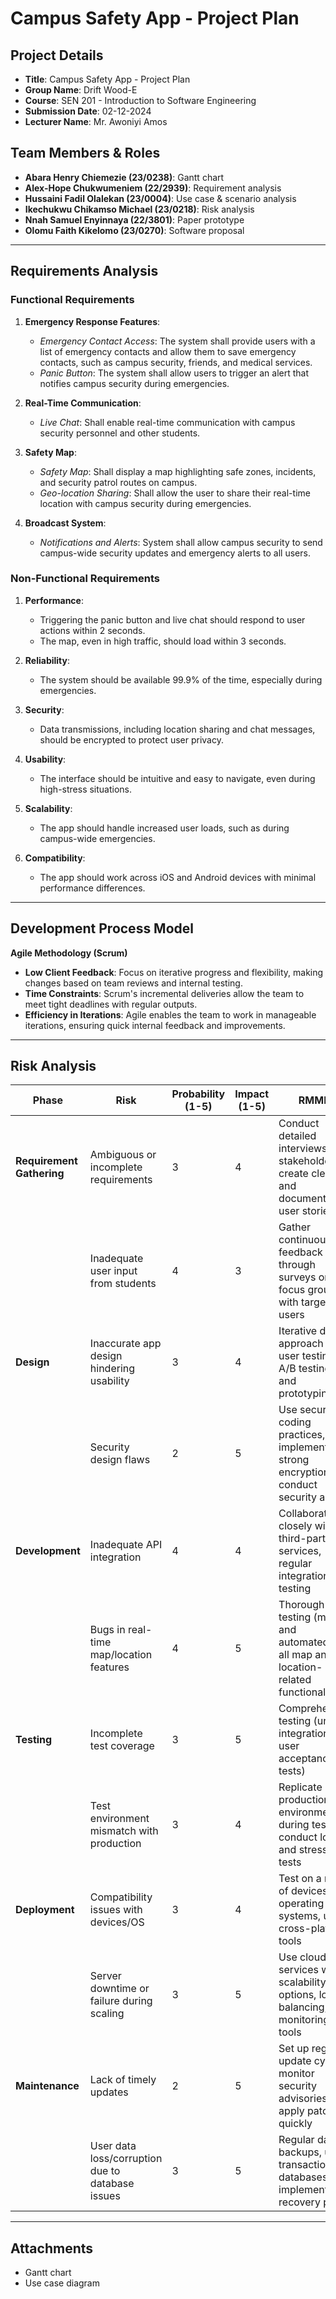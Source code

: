 # Campus Safety App - Project Plan 

## Project Details
- **Title**: Campus Safety App - Project Plan  
- **Group Name**: Drift Wood-E  
- **Course**: SEN 201 - Introduction to Software Engineering  
- **Submission Date**: 02-12-2024  
- **Lecturer Name**: Mr. Awoniyi Amos  

## Team Members & Roles
- **Abara Henry Chiemezie (23/0238)**: Gantt chart  
- **Alex-Hope Chukwumeniem (22/2939)**: Requirement analysis  
- **Hussaini Fadil Olalekan (23/0004)**: Use case & scenario analysis  
- **Ikechukwu Chikamso Michael (23/0218)**: Risk analysis  
- **Nnah Samuel Enyinnaya (22/3801)**: Paper prototype  
- **Olomu Faith Kikelomo (23/0270)**: Software proposal  

---

## Requirements Analysis  

### Functional Requirements
1. **Emergency Response Features**:  
   - *Emergency Contact Access*: The system shall provide users with a list of emergency contacts and allow them to save emergency contacts, such as campus security, friends, and medical services.  
   - *Panic Button*: The system shall allow users to trigger an alert that notifies campus security during emergencies.  

2. **Real-Time Communication**:  
   - *Live Chat*: Shall enable real-time communication with campus security personnel and other students.  

3. **Safety Map**:  
   - *Safety Map*: Shall display a map highlighting safe zones, incidents, and security patrol routes on campus.  
   - *Geo-location Sharing*: Shall allow the user to share their real-time location with campus security during emergencies.  

4. **Broadcast System**:  
   - *Notifications and Alerts*: System shall allow campus security to send campus-wide security updates and emergency alerts to all users.  

### Non-Functional Requirements
1. **Performance**:  
   - Triggering the panic button and live chat should respond to user actions within 2 seconds.  
   - The map, even in high traffic, should load within 3 seconds.  

2. **Reliability**:  
   - The system should be available 99.9% of the time, especially during emergencies.  

3. **Security**:  
   - Data transmissions, including location sharing and chat messages, should be encrypted to protect user privacy.  

4. **Usability**:  
   - The interface should be intuitive and easy to navigate, even during high-stress situations.  

5. **Scalability**:  
   - The app should handle increased user loads, such as during campus-wide emergencies.  

6. **Compatibility**:  
   - The app should work across iOS and Android devices with minimal performance differences.  

---

## Development Process Model
**Agile Methodology (Scrum)**  
- **Low Client Feedback**: Focus on iterative progress and flexibility, making changes based on team reviews and internal testing.  
- **Time Constraints**: Scrum's incremental deliveries allow the team to meet tight deadlines with regular outputs.  
- **Efficiency in Iterations**: Agile enables the team to work in manageable iterations, ensuring quick internal feedback and improvements.  

---

## Risk Analysis

| **Phase**            | **Risk**                                       | **Probability (1-5)** | **Impact (1-5)** | **RMMM**                                                                                 | **RE (Risk Exposure)** |
|-----------------------|-----------------------------------------------|-----------------------|------------------|-----------------------------------------------------------------------------------------|------------------------|
| **Requirement Gathering** | Ambiguous or incomplete requirements         | 3                     | 4                | Conduct detailed interviews with stakeholders, create clear and documented user stories | 12                     |
|                       | Inadequate user input from students           | 4                     | 3                | Gather continuous feedback through surveys or focus groups with target users            | 12                     |
| **Design**            | Inaccurate app design hindering usability     | 3                     | 4                | Iterative design approach with user testing, A/B testing, and prototyping              | 12                     |
|                       | Security design flaws                         | 2                     | 5                | Use secure coding practices, implement strong encryption, and conduct security audits  | 10                     |
| **Development**       | Inadequate API integration                    | 4                     | 4                | Collaborate closely with third-party services, regular integration testing             | 16                     |
|                       | Bugs in real-time map/location features       | 4                     | 5                | Thorough testing (manual and automated) of all map and location-related functionalities | 20                     |
| **Testing**           | Incomplete test coverage                      | 3                     | 5                | Comprehensive testing (unit, integration, and user acceptance tests)                   | 15                     |
|                       | Test environment mismatch with production     | 3                     | 4                | Replicate production environment during testing, conduct load and stress tests         | 12                     |
| **Deployment**        | Compatibility issues with devices/OS          | 3                     | 4                | Test on a range of devices and operating systems, use cross-platform tools             | 12                     |
|                       | Server downtime or failure during scaling     | 3                     | 5                | Use cloud services with scalability options, load balancing, and monitoring tools       | 15                     |
| **Maintenance**       | Lack of timely updates                        | 2                     | 5                | Set up regular update cycles, monitor security advisories, and apply patches quickly   | 10                     |
|                       | User data loss/corruption due to database issues | 3                   | 5                | Regular data backups, use transactional databases, and implement data recovery plans    | 15                     |

---

## Attachments
- Gantt chart  
- Use case diagram  
